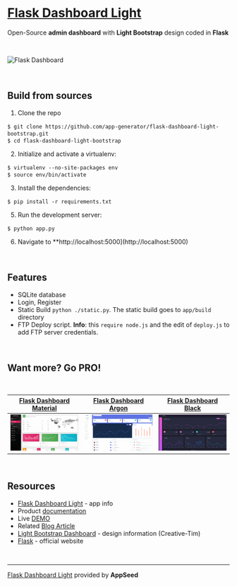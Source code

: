 # [Flask Dashboard Light](https://appseed.us/admin-dashboards/flask-dashboard-light-bootstrap)

Open-Source **admin dashboard** with **Light Bootstrap** design coded in **Flask**

<br />

![Flask Dashboard](https://github.com/app-generator/flask-dashboard-light-bootstrap/blob/master/screenshots/light-dashboard-flask-dashboard-intro.gif)

<br />

## Build from sources

1. Clone the repo
  ```
  $ git clone https://github.com/app-generator/flask-dashboard-light-bootstrap.git
  $ cd flask-dashboard-light-bootstrap
  ```

2. Initialize and activate a virtualenv:
  ```
  $ virtualenv --no-site-packages env
  $ source env/bin/activate
  ```

3. Install the dependencies:
  ```
  $ pip install -r requirements.txt
  ```

5. Run the development server:
  ```
  $ python app.py
  ```

6. Navigate to **http://localhost:5000](http://localhost:5000)

<br />

## Features

- SQLite database
- Login, Register
- Static Build `python ./static.py`. The static build goes to `app/build` directory 
- FTP Deploy script. **Info**: this `require node.js` and the edit of `deploy.js` to add FTP server credentials. 

<br />

## Want more? Go PRO!

<br />

| [Flask Dashboard Material](https://appseed.us/admin-dashboards/flask-dashboard-material-pro) | [Flask Dashboard Argon](https://appseed.us/admin-dashboards/flask-dashboard-argon-pro) | [Flask Dashboard Black](https://appseed.us/admin-dashboards/flask-dashboard-black-pro) |
| --- | --- | --- |
| [![Flask Dashboard Material PRO](https://raw.githubusercontent.com/app-generator/static/master/products/flask-dashboard-material-pro-intro.gif)](https://appseed.us/admin-dashboards/flask-dashboard-material-pro)  | [![Flask Dashboard Argon PRO](https://raw.githubusercontent.com/app-generator/static/master/products/flask-dashboard-argon-pro-intro.gif)](https://appseed.us/admin-dashboards/flask-dashboard-argon-pro) | [![Flask Dashboard Black PRO](https://raw.githubusercontent.com/app-generator/static/master/products/flask-dashboard-black-pro-intro.gif)](https://appseed.us/admin-dashboards/flask-dashboard-black-pro)

<br />

## Resources

 - [Flask Dashboard Light](https://appseed.us/admin-dashboards/flask-dashboard-light-bootstrap) - app info
 - Product [documentation](https://docs.appseed.us/admin-dashboards/flask-dashboard-light-bootstrap/)
 - Live [DEMO](https://flask-dashboard-light-bootstrap.appseed.us/)
 - Related [Blog Article](https://blog.appseed.us/flask-dashboard-light-learn-flask-by-coding-dashboards/)
 - [Light Bootstrap Dashboard](https://www.creative-tim.com/product/light-bootstrap-dashboard) - design information (Creative-Tim)
 - [Flask](http://flask.pocoo.org/) - official website

<br />

---
[Flask Dashboard Light](https://appseed.us/admin-dashboards/flask-dashboard-light-bootstrap) provided by **AppSeed**

